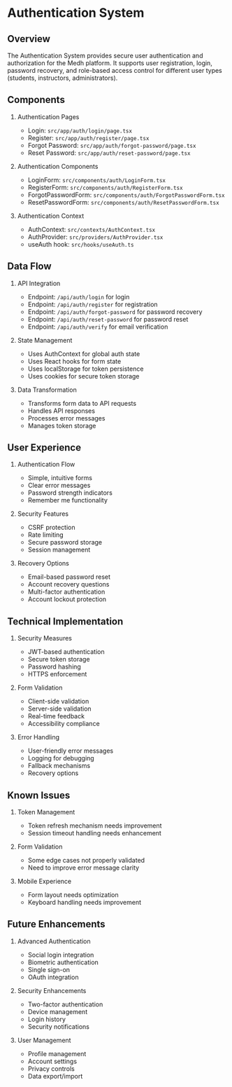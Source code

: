 # Authentication System

## Overview
The Authentication System provides secure user authentication and authorization for the Medh platform. It supports user registration, login, password recovery, and role-based access control for different user types (students, instructors, administrators).

## Components
1. Authentication Pages
   - Login: `src/app/auth/login/page.tsx`
   - Register: `src/app/auth/register/page.tsx`
   - Forgot Password: `src/app/auth/forgot-password/page.tsx`
   - Reset Password: `src/app/auth/reset-password/page.tsx`

2. Authentication Components
   - LoginForm: `src/components/auth/LoginForm.tsx`
   - RegisterForm: `src/components/auth/RegisterForm.tsx`
   - ForgotPasswordForm: `src/components/auth/ForgotPasswordForm.tsx`
   - ResetPasswordForm: `src/components/auth/ResetPasswordForm.tsx`

3. Authentication Context
   - AuthContext: `src/contexts/AuthContext.tsx`
   - AuthProvider: `src/providers/AuthProvider.tsx`
   - useAuth hook: `src/hooks/useAuth.ts`

## Data Flow
1. API Integration
   - Endpoint: `/api/auth/login` for login
   - Endpoint: `/api/auth/register` for registration
   - Endpoint: `/api/auth/forgot-password` for password recovery
   - Endpoint: `/api/auth/reset-password` for password reset
   - Endpoint: `/api/auth/verify` for email verification

2. State Management
   - Uses AuthContext for global auth state
   - Uses React hooks for form state
   - Uses localStorage for token persistence
   - Uses cookies for secure token storage

3. Data Transformation
   - Transforms form data to API requests
   - Handles API responses
   - Processes error messages
   - Manages token storage

## User Experience
1. Authentication Flow
   - Simple, intuitive forms
   - Clear error messages
   - Password strength indicators
   - Remember me functionality

2. Security Features
   - CSRF protection
   - Rate limiting
   - Secure password storage
   - Session management

3. Recovery Options
   - Email-based password reset
   - Account recovery questions
   - Multi-factor authentication
   - Account lockout protection

## Technical Implementation
1. Security Measures
   - JWT-based authentication
   - Secure token storage
   - Password hashing
   - HTTPS enforcement

2. Form Validation
   - Client-side validation
   - Server-side validation
   - Real-time feedback
   - Accessibility compliance

3. Error Handling
   - User-friendly error messages
   - Logging for debugging
   - Fallback mechanisms
   - Recovery options

## Known Issues
1. Token Management
   - Token refresh mechanism needs improvement
   - Session timeout handling needs enhancement

2. Form Validation
   - Some edge cases not properly validated
   - Need to improve error message clarity

3. Mobile Experience
   - Form layout needs optimization
   - Keyboard handling needs improvement

## Future Enhancements
1. Advanced Authentication
   - Social login integration
   - Biometric authentication
   - Single sign-on
   - OAuth integration

2. Security Enhancements
   - Two-factor authentication
   - Device management
   - Login history
   - Security notifications

3. User Management
   - Profile management
   - Account settings
   - Privacy controls
   - Data export/import 